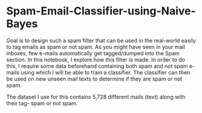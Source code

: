 # Spam-Email-Classifier-using-Naive-Bayes

Goal is to design such a spam filter that can be used in the real-world easily to tag emails as spam or not spam. As you might have seen in your mail inboxes, few e-mails automatically get tagged/dumped into the Spam section. In this notebook, I explore how this filter is made. In order to do this, I require some data beforehand containing both spam and not spam e-mails using which I will be able to train a classifier. The classifier can then be used on new unseen mail texts to determine if they are spam or not spam.

The dataset I use for this contains 5,728 different mails (text) along with their tag- spam or not spam.
